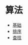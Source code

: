 # 算法
<!-- 目录 -->
- [基础](https://github.com/lazecoding/Note/blob/main/note/articles/algorithms/基础.md)
- [排序](https://github.com/lazecoding/Note/blob/main/note/articles/algorithms/soft.md)
- [查找](https://github.com/lazecoding/Note/blob/main/note/articles/algorithms/search.md)

